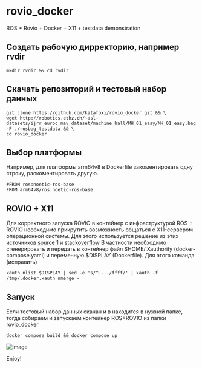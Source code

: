 # rovio_docker
ROS + Rovio + Docker + X11 + testdata demonstration

## Создать рабочую дирректорию, например rvdir
```
mkdir rvdir && cd rvdir
```
## Скачать репозиторий и тестовый набор данных
```
git clone https://github.com/katafoxi/rovio_docker.git && \
wget http://robotics.ethz.ch/~asl-datasets/ijrr_euroc_mav_dataset/machine_hall/MH_01_easy/MH_01_easy.bag -P ./rosbag_testdata && \
cd rovio_docker
```
## Выбор платформы
Например, для платформы arm64v8 в Dockerfile закоментировать одну строку, раскоментировать другую.
```
#FROM ros:noetic-ros-base
FROM arm64v8/ros:noetic-ros-base
```
## ROVIO + X11
Для корректного запуска ROVIO в контейнер с инфраструктурой ROS + ROVIO необходимо прикрутить возможность общаться с X11-сервером операционной системы.
Для этого используется решение из этих источников [source 1](https://dzone.com/articles/docker-x11-client-via-ssh) и [stackoverflow](https://stackoverflow.com/questions/71245228/running-x-server-using-docker)
В частности необходимо сгенерировать и передать в контейнер файл $HOME/.Xauthority (docker-compose.yaml)  и переменную $DISPLAY (Dockerfile).
Для этого команда (исправить)
```
xauth nlist $DISPLAY | sed -e 's/^..../ffff/' | xauth -f /tmp/.docker.xauth nmerge -
```
## Запуск
Если тестовый набор данных скачан и в находится в нужной папке, тогда собираем и запускаем контейнер ROS+ROVIO из папки rovio_docker
```
docker compose build && docker compose up
```
![image](https://github.com/katafoxi/rovio_docker/assets/83884504/794bf74d-2dce-4675-a599-e7535484e533)

Enjoy!
